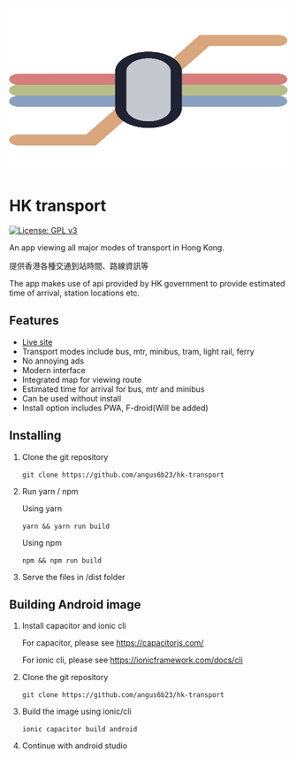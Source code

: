 <div align = center>
<img src="https://raw.githubusercontent.com/angus6b23/hk-transport/master/assets/logo.svg" width="800" height="300" alt="hk-transport-logo">
</div>

# HK transport
[![License: GPL v3](https://img.shields.io/badge/License-GPLv3-blue.svg)](https://www.gnu.org/licenses/gpl-3.0)

An app viewing all major modes of transport in Hong Kong.

提供香港各種交通到站時間、路線資訊等

The app makes use of api provided by HK government to provide estimated time of arrival, station locations etc.


## Features
- [Live site](https://hk-transport.12a.app)
- Transport modes include bus, mtr, minibus, tram, light rail, ferry
- No annoying ads
- Modern interface
- Integrated map for viewing route
- Estimated time for arrival for bus, mtr and minibus
- Can be used without install
- Install option includes PWA, F-droid(Will be added)

## Installing

1.  Clone the git repository

    `git clone https://github.com/angus6b23/hk-transport`
    
2.  Run yarn / npm

    Using yarn
    
    `yarn && yarn run build`
    
    Using npm
    
    `npm && npm run build`

3. Serve the files in /dist folder

## Building Android image

1. Install capacitor and ionic cli

    For capacitor, please see https://capacitorjs.com/ 

    For ionic cli, please see https://ionicframework.com/docs/cli

2. Clone the git repository

    `git clone https://github.com/angus6b23/hk-transport`
 
3. Build the image using ionic/cli

    `ionic capacitor build android`

4. Continue with android studio
